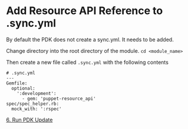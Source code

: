 # Add Resource API Reference to .sync.yml

By default the PDK does not create a sync.yml. It needs to be added.

Change directory into the root directory of the module. ```cd <module_name>```

Then create a new file called ```.sync.yml``` with the following contents

```
# .sync.yml
---
Gemfile:
  optional:
    ':development':
      - gem: 'puppet-resource_api'
spec/spec_helper.rb:
  mock_with: ':rspec'
```

[6. Run PDK Update](6-run-pdk-update)
